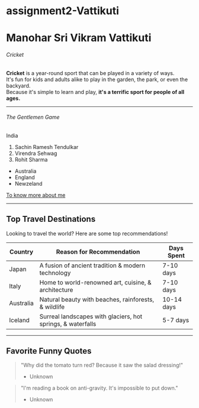 # assignment2-Vattikuti
# Manohar Sri Vikram Vattikuti
###### Cricket
**Cricket** is a year-round sport that can be played in a variety of ways. <br>It's fun for kids and adults alike to play in the garden, the park, or even the backyard. <br>Because it's simple to learn and play, **it's a terrific sport for people of all ages.**
****
###### The Gentlemen Game
India
1. Sachin Ramesh Tendulkar
2. Virendra Sehwag
3. Rohit Sharma
* Australia
* England
* Newzeland

[To know more about me](https://github.com/srivikram/assignment2-Vattikuti/blob/main/AboutMe.md)

---

## Top Travel Destinations

Looking to travel the world? Here are some top recommendations!

| Country | Reason for Recommendation | Days Spent |
|---------|---------------------------|-----------|
| Japan | A fusion of ancient tradition & modern technology | 7-10 days |
| Italy | Home to world-renowned art, cuisine, & architecture | 7-10 days |
| Australia | Natural beauty with beaches, rainforests, & wildlife | 10-14 days |
| Iceland | Surreal landscapes with glaciers, hot springs, & waterfalls | 5-7 days |

---

## Favorite Funny Quotes

> "Why did the tomato turn red? Because it saw the salad dressing!" 
> - Unknown 

> "I'm reading a book on anti-gravity. It's impossible to put down." 
> - Unknown 

